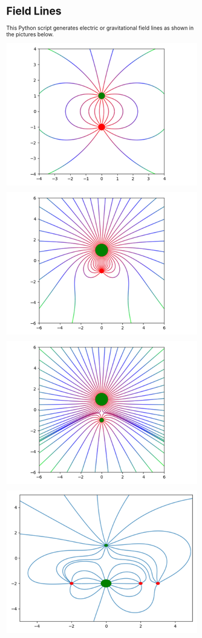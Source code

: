 # Field Lines

This Python script generates electric or gravitational field lines as shown in the pictures below.

![Electron and proton field line](proton_and_electron.png)

![Electron with bigger proton field line](uneven_charges.png)

![Field lines for two protons](two_charges.png)

![Many charges](many_charges.png)